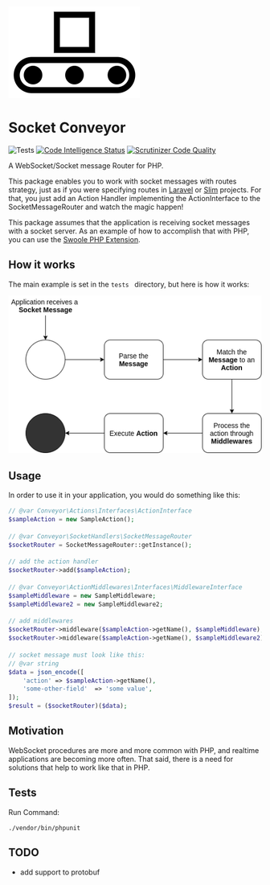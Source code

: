 ![Conveyor](./imgs/logo.png)

# Socket Conveyor

![Tests](https://github.com/WordsTree/socket-conveyor/workflows/Tests/badge.svg)
[![Code Intelligence Status](https://scrutinizer-ci.com/g/WordsTree/socket-conveyor/badges/code-intelligence.svg?b=master)](https://scrutinizer-ci.com/code-intelligence)
[![Scrutinizer Code Quality](https://scrutinizer-ci.com/g/WordsTree/socket-conveyor/badges/quality-score.png?b=master)](https://scrutinizer-ci.com/g/WordsTree/socket-conveyor/?branch=master)


A WebSocket/Socket message Router for PHP.

This package enables you to work with socket messages with routes strategy, just as if you were specifying routes in [Laravel](https://laravel.com/) or [Slim](https://www.slimframework.com/) projects. For that, you just add an Action Handler implementing the ActionInterface to the SocketMessageRouter and watch the magic happen!

This package assumes that the application is receiving socket messages with a socket server. As an example of how to accomplish that with PHP, you can use the [Swoole PHP Extension](https://www.swoole.co.uk/).



## How it works



The main example is set in the `tests ` directory, but here is how it works:



![Conveyor Process](./imgs/conveyor-process.png)



## Usage



In order to use it in your application, you would do something like this:

```php
// @var Conveyor\Actions\Interfaces\ActionInterface
$sampleAction = new SampleAction();

// @var Conveyor\SocketHandlers\SocketMessageRouter
$socketRouter = SocketMessageRouter::getInstance();

// add the action handler
$socketRouter->add($sampleAction);

// @var Conveyor\ActionMiddlewares\Interfaces\MiddlewareInterface
$sampleMiddleware = new SampleMiddleware;
$sampleMiddleware2 = new SampleMiddleware2;

// add middlewares
$socketRouter->middleware($sampleAction->getName(), $sampleMiddleware);
$socketRouter->middleware($sampleAction->getName(), $sampleMiddleware2);

// socket message must look like this:
// @var string
$data = json_encode([
    'action' => $sampleAction->getName(),
    'some-other-field'  => 'some value',
]);
$result = ($socketRouter)($data);
```



## Motivation



WebSocket procedures are more and more common with PHP, and realtime applications are becoming more often. That said, there is a need for solutions that help to work like that in PHP.



## Tests

Run Command:

```shell
./vendor/bin/phpunit
```



## TODO

- add support to protobuf